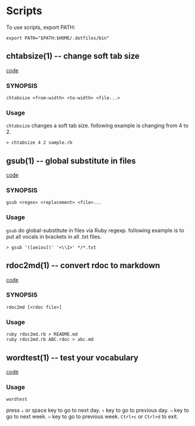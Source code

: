 
Scripts
==========

To use scripts, export PATH:

    export PATH="$PATH:$HOME/.dotfiles/bin"




## chtabsize(1) -- change soft tab size

[code](chtabsize.rb)

### SYNOPSIS

    chtabsize <from-width> <to-width> <file...>

### Usage

`chtabsize` changes a soft tab size. following example is changing from 4 to 2.

    > chtabsize 4 2 sample.rb




## gsub(1) -- global substitute in files

[code](gsub.rb)

### SYNOPSIS

    gsub <regex> <replacement> <file>...

### Usage

`gsub` do global-substitute in files via Ruby regexp.
following example is to put all vocals in brackets in all .txt files.

    > gsub '([aeiou])' '<\\1>' */*.txt




## rdoc2md(1) -- convert rdoc to markdown

[code](rdoc2md.rb)

### SYNOPSIS

    rdoc2md [<rdoc file>]

### Usage

    ruby rdoc2md.rb > README.md
    ruby rdoc2md.rb ABC.rdoc > abc.md




## wordtest(1) -- test your vocabulary

[code](wordtest.rb)

### Usage

    wordtest

press `↓` or space key to go to next day.
`↑` key to go to previous day.
`→` key to go to next week.
`←` key to go to previous week.
`Ctrl+c` or `Ctrl+d` to exit.


